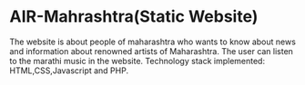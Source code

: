 # AIR-Mahrashtra(Static Website)
The website is about people of maharashtra who wants to know about news and information about renowned artists of Maharashtra.
The user can listen to the marathi music in the website.
Technology stack implemented: HTML,CSS,Javascript and PHP.
